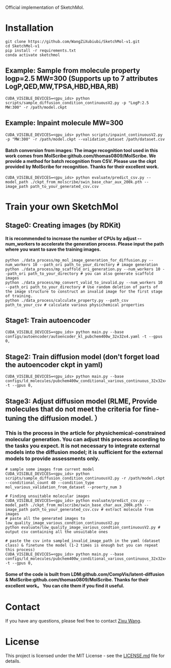 Official implementation of SketchMol.

# Installation
	git clone https://github.com/WangZiXubiubi/SketchMol-v1.git
	cd SketchMol-v1
	pip install -r requirements.txt
	conda activate sketchmol

## Example: Sample from molecule property logp=2.5 MW=300 (Supports up to 7 attributes LogP,QED,MW,TPSA,HBD,HBA,RB)
	CUDA_VISIBLE_DEVICES=<gpu_ids> python scripts/sample_diffusion_condition_continuousV2.py -p "LogP:2.5 MW:300" -r /path/model.ckpt
## Example: Inpaint molecule MW=300
	CUDA_VISIBLE_DEVICES=<gpu_ids> python scripts/inpaint_continuousV2.py -p "MW:300" -r /path/model.ckpt --validation_dataset /path/dataset.csv
#### Batch conversion from images: The image recognition tool used in this work comes from MolScribe:github.com/thomas0809/MolScribe. We provide a method for batch recognition from CSV. Please use the ckpt provided by MolScribe for recognition. Thanks for their excellent work.
	CUDA_VISIBLE_DEVICES=<gpu_ids> python evaluate/predict_csv.py --model_path ./ckpt_from_molscribe/swin_base_char_aux_200k.pth --image_path path_to_your_generated_csv.csv
 
# Train your own SketchMol
## Stage0: Creating images (by RDKit) 
#### It is recommended to increase the number of CPUs by adjust --num_workers to accelerate the generation process. Please input the path where you want to save the training images.
	python ./data_process/mp_mol_image_generation_for_diffusion.py --num_workers 10 --path_ori path_to_your_directory # image generation
	python ./data_process/mp_scaffold_ori_generation.py --num_workers 10 --path_ori path_to_your_directory # you can also generate scaffold images 
 	python ./data_process/mp_convert_valid_to_invalid.py --num_workers 10 --path_ori path_to_your_directory # Use random deletion of parts of the image structure to construct an invalid image for the first stage of training.
  	python ./data_process/calculate_property.py --path_csv path_to_your_csv # calculate various physichemical properties
## Stage1: Train autoencoder 
	CUDA_VISIBLE_DEVICES=<gpu_ids> python main.py --base configs/autoencoder/autoencoder_kl_pubchem400w_32x32x4.yaml -t --gpus 0,
## Stage2: Train diffusion model (don't forget load the autoencoder ckpt in yaml)
	CUDA_VISIBLE_DEVICES=<gpu_ids> python main.py --base configs/ld_molecules/pubchem400w_conditional_various_continuous_32x32x4.yaml -t --gpus 0,
## Stage3: Adjust diffusion model (RLME, Provide molecules that do not meet the criteria for fine-tuning the diffusion model. ）
### This is the process in the article for physichemical-constrained molecular generation. You can adjust this process according to the tasks you expect. It is not necessary to integrate external models into the diffusion model; it is sufficient for the external models to provide assessments only.
	# sample some images from current model
	CUDA_VISIBLE_DEVICES=<gpu_ids> python scripts/sample_diffusion_condition_continuousV2.py -r /path/model.ckpt --conditional_count 40 --condition_type mol_various_validation_from_dataset --proerty_num 3

  	# Finding unsuitable molecular images
	CUDA_VISIBLE_DEVICES=<gpu_ids> python evaluate/predict_csv.py --model_path ./ckpt_from_molscribe/swin_base_char_aux_200k.pth --image_path path_to_your_generated_csv.csv # extract molecule from images
 	# paste all the generated images to low_quality_image_various_condtion_continuousV2.py
  	python evaluate/low_quality_image_various_condtion_continuousV2.py # output csv containing all the unsuitable ones
   
   	# paste the csv into sampled_invalid_image_path in the yaml (dataset class) & finetune the model (1-2 times is enough but you can repeat this process)
	CUDA_VISIBLE_DEVICES=<gpu_ids> python main.py --base configs/ld_molecules/pubchem400w_conditional_various_continuous_32x32x4.yaml -t --gpus 0,

#### Some of the code is built from LDM:github.com/CompVis/latent-diffusion & MolScribe:github.com/thomas0809/MolScribe. Thanks for their excellent work。 You can cite them if you find it useful.

# Contact
If you have any questions, please feel free to contact [Zixu Wang](s2230167@u.tsukuba.ac.jp).

# License
This project is licensed under the MIT License - see the [LICENSE.md](LICENSE.md) file for details.
